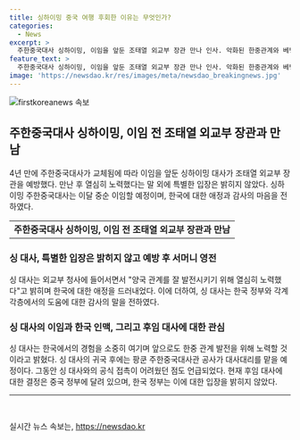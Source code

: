 ```yaml
---
title: 싱하이밍 중국 여행 후회한 이유는 무엇인가?
categories:
  - News
excerpt: >
  주한중국대사 싱하이밍, 이임을 앞둔 조태열 외교부 장관 만나 인사. 악화된 한중관계와 베팅 발언 논란, 후임 미정으로 한국에서 공식 접촉 어려워져. 후임 결정은 중국 정부 사안, 한국 정부 입장은 아직 언급 없어. 대사 이임으로 팡쿤 주한중국대사관 공사 대사대리 역할 맡을 전망. 中 현지 대사 공석 오래되는 경우는 흔한 관행.
feature_text: >
  주한중국대사 싱하이밍, 이임을 앞둔 조태열 외교부 장관 만나 인사. 악화된 한중관계와 베팅 발언 논란, 후임 미정으로 한국에서 공식 접촉 어려워져. 후임 결정은 중국 정부 사안, 한국 정부 입장은 아직 언급 없어. 대사 이임으로 팡쿤 주한중국대사관 공사 대사대리 역할 맡을 전망. 中 현지 대사 공석 오래되는 경우는 흔한 관행.
image: 'https://newsdao.kr/res/images/meta/newsdao_breakingnews.jpg'
---
```


<p><img src="https://newsdao.kr/res/images/meta/newsdao_breakingnews.jpg" alt="firstkoreanews 속보" /></p>

<h2 data-ke-size="size26">주한중국대사 싱하이밍, 이임 전 조태열 외교부 장관과 만남</h2>

<p data-ke-size="size16">4년 만에 주한중국대사가 교체됨에 따라 이임을 앞둔 싱하이밍 대사가 조태열 외교부 장관을 예방했다. 만난 후 열심히 노력했다는 말 외에 특별한 입장은 밝히지 않았다. 싱하이밍 주한중국대사는 이달 중순 이임할 예정이며, 한국에 대한 애정과 감사의 마음을 전하였다. </p>

<table>
  <tr>
    <td style="text-align: center; height: 17px;"><b>주한중국대사 싱하이밍, 이임 전 조태열 외교부 장관과 만남</b></td>
  </tr>
</table>

<h3 data-ke-size="size24">싱 대사, 특별한 입장은 밝히지 않고 예방 후 서머니 영전</h3>

<p data-ke-size="size16">싱 대사는 외교부 청사에 들어서면서 "양국 관계를 잘 발전시키기 위해 열심히 노력했다"고 밝히며 한국에 대한 애정을 드러내었다. 이에 더하여, 싱 대사는 한국 정부와 각계각층에서의 도움에 대한 감사의 말을 전하였다.</p>

<h3 data-ke-size="size24">싱 대사의 이임과 한국 인맥, 그리고 후임 대사에 대한 관심</h3>

<p data-ke-size="size16">싱 대사는 한국에서의 경험을 소중히 여기며 앞으로도 한중 관계 발전을 위해 노력할 것이라고 밝혔다. 싱 대사의 귀국 후에는 팡쿤 주한중국대사관 공사가 대사대리를 맡을 예정이다. 그동안 싱 대사와의 공식 접촉이 어려웠던 점도 언급되었다. 현재 후임 대사에 대한 결정은 중국 정부에 달려 있으며, 한국 정부는 이에 대한 입장을 밝히지 않았다.</p>

<hr>

<p data-ke-size="size16">&nbsp;</p>
실시간 뉴스 속보는, <a href="https://newsdao.kr" rel="dofollow">https://newsdao.kr</a>


